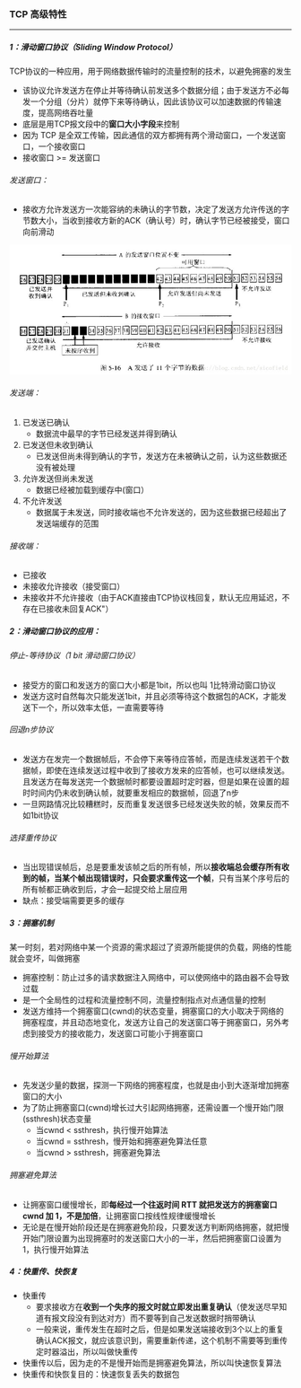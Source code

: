 ### TCP 高级特性

------

##### 1：滑动窗口协议（Sliding Window Protocol）

​	TCP协议的一种应用，用于网络数据传输时的流量控制的技术，以避免拥塞的发生 

- 该协议允许发送方在停止并等待确认前发送多个数据分组；由于发送方不必每发一个分组（分片）就停下来等待确认，因此该协议可以加速数据的传输速度，提高网络吞吐量
- 底层是用TCP报文段中的**窗口大小字段**来控制
- 因为 TCP 是全双工传输，因此通信的双方都拥有两个滑动窗口，一个发送窗口，一个接收窗口
- 接收窗口 >= 发送窗口

###### 发送窗口：

- 接收方允许发送方一次能容纳的未确认的字节数，决定了发送方允许传送的字节数大小，当收到接收方新的ACK（确认号）时，确认字节已经被接受，窗口向前滑动

![](https://github.com/likang315/Web-Developing/blob/master/2%EF%BC%9A%E8%AE%A1%E7%AE%97%E6%9C%BA%E7%BD%91%E7%BB%9C/%E4%BC%A0%E8%BE%93%E5%B1%82/%E5%8F%91%E9%80%81%E7%AA%97%E5%8F%A3_1.jpg?raw=true)

###### 发送端：

1. 已发送已确认
   - 数据流中最早的字节已经发送并得到确认
2. 已发送但未收到确认
   - 已发送但尚未得到确认的字节，发送方在未被确认之前，认为这些数据还没有被处理
3. 允许发送但尚未发送
   - 数据已经被加载到缓存中(窗口）
4. 不允许发送
   - 数据属于未发送，同时接收端也不允许发送的，因为这些数据已经超出了发送端缓存的范围

###### 接收端：

- 已接收
- 未接收允许接收（接受窗口）
- 未接收并不允许接收（由于ACK直接由TCP协议栈回复，默认无应用延迟，不存在已接收未回复ACK"）

##### 2：滑动窗口协议的应用：

###### 停止-等待协议（1 bit 滑动窗口协议）

- 接受方的窗口和发送方的窗口大小都是1bit，所以也叫 1比特滑动窗口协议
- 发送方这时自然每次只能发送1bit，并且必须等待这个数据包的ACK，才能发送下一个，所以效率太低，一直需要等待

###### 回退n步协议

- 发送方在发完一个数据帧后，不会停下来等待应答帧，而是连续发送若干个数据帧，即使在连续发送过程中收到了接收方发来的应答帧，也可以继续发送。且发送方在每发送完一个数据帧时都要设置超时定时器，但是如果在设置的超时时间内仍未收到确认帧，就要重发相应的数据帧，回退了n步
- 一旦网路情况比较糟糕时，反而重复发送很多已经发送失败的帧，效果反而不如1bit协议

###### 选择重传协议

- 当出现错误帧后，总是要重发该帧之后的所有帧，所以**接收端总会缓存所有收到的帧，当某个帧出现错误时，只会要求重传这一个帧**，只有当某个序号后的所有帧都正确收到后，才会一起提交给上层应用
- 缺点：接受端需要更多的缓存

##### 3：拥塞机制

​	某一时刻，若对网络中某一个资源的需求超过了资源所能提供的负载，网络的性能就会变坏，叫做拥塞	

- 拥塞控制：防止过多的请求数据注入网络中，可以使网络中的路由器不会导致过载
- 是一个全局性的过程和流量控制不同，流量控制指点对点通信量的控制
- 发送方维持一个拥塞窗口(cwnd)的状态变量，拥塞窗口的大小取决于网络的拥塞程度，并且动态地变化，发送方让自己的发送窗口等于拥塞窗口，另外考虑到接受方的接收能力，发送窗口可能小于拥塞窗口

###### 慢开始算法

- 先发送少量的数据，探测一下网络的拥塞程度，也就是由小到大逐渐增加拥塞窗口的大小
- 为了防止拥塞窗口(cwnd)增长过大引起网络拥塞，还需设置一个慢开始门限(ssthresh)状态变量
  - 当cwnd < ssthresh，执行慢开始算法
  - 当cwnd = ssthresh，慢开始和拥塞避免算法任意
  - 当cwnd > ssthresh，拥塞避免算法

###### 拥塞避免算法

- 让拥塞窗口缓慢增长，即**每经过一个往返时间 RTT 就把发送方的拥塞窗口cwnd 加 1，不是加倍**，让拥塞窗口按线性规律缓慢增长
- 无论是在慢开始阶段还是在拥塞避免阶段，只要发送方判断网络拥塞，就把慢开始门限设置为出现拥塞时的发送窗口大小的一半，然后把拥塞窗口设置为1，执行慢开始算法

##### 4：快重传、快恢复

- 快重传
  - 要求接收方在**收到一个失序的报文时就立即发出重复确认**（使发送尽早知道有报文段没有到达对方）而不要等到自己发送数据时捎带确认
  - 一般来说，重传发生在超时之后，但是如果发送端接收到3个以上的重复确认ACK报文，就应该意识到，需要重新传递，这个机制不需要等到重传定时器溢出，所以叫做快重传
- 快重传以后，因为走的不是慢开始而是拥塞避免算法，所以叫快速恢复算法
- 快重传和快恢复目的：快速恢复丢失的数据包





